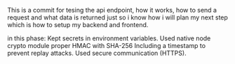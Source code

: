 This is a commit for tesing the api endpoint,
how it works, how to send a request and what data is returned
just so i know how i will plan my next step which is how to setup my backend and frontend.

in this phase:
Kept secrets in environment variables.
Used native node crypto module proper HMAC with SHA-256 Including a timestamp to prevent replay attacks.
Used secure communication (HTTPS).